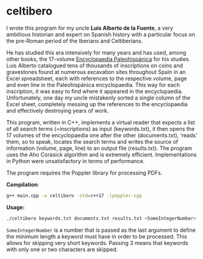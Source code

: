 # celtibero

I wrote this program for my uncle __Luis Alberto de la Fuente__, a very ambitious historian and expert on Spanish history with a particular focus on the pre-Roman period of the Iberians and Celtiberians.

He has studied this era intensively for many years and has used, among other books, the 17-volume [Encyclopaedia Paleohispánica](https://ifc-ojs.es/index.php/palaeohispanica) for his studies. Luis Alberto catalogued tens of thousands of inscriptions on coins and gravestones found at numerous excavation sites throughout Spain in an Excel spreadsheet, each with references to the respective volume, page and even line in the Paleohispánica encyclopaedia. This way for each inscription, it was easy to find where it appeared in the encyclopaedia. Unfortunately, one day my uncle mistakenly sorted a single column of the Excel sheet, completely messing up the references to the encyclopaedia and effectively destroying years of work.

This program, written in C++, implements a virtual reader that expects a list of all search terms (=inscriptions) as input (keywords.txt), it then opens the 17 volumes of the encyclopaedia one after the other (documents.txt), ‘reads’ them, so to speak, locates the search terms and writes the source of information (volume, page, line) to an output file (results.txt). The program uses the Aho Corasick algorithm and is extremely efficient. Implementations in Python were unsatisfactory in terms of performance.

The program requires the Poppler library for processing PDFs.

__Compilation__:

```bash
g++ main.cpp -o celtibero -std=c++17 -lpoppler-cpp
```

__Usage:__

```bash
./celtibero keywords.txt documents.txt results.txt <SomeIntegerNumber>
```

`SomeIntegerNumber` is a number that is passed as the last argument to define the minimum length a keyword must have in order to be processed. This allows for skipping very short keywords. Passing 3 means that keywords with only one or two characters are skipped.
